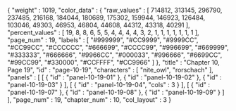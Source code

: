{
  "weight" : 1019,
  "color_data" : {
    "raw_values" : [
      714812,
      313145,
      296790,
      237485,
      216168,
      184044,
      180689,
      175302,
      159944,
      146923,
      126484,
      103046,
      49303,
      46953,
      46804,
      44608,
      44312,
      43318,
      40291
    ],
    "percent_values" : [
      19,
      8,
      8,
      6,
      5,
      5,
      4,
      4,
      4,
      4,
      3,
      2,
      1,
      1,
      1,
      1,
      1,
      1,
      1
    ],
    "page_num" : 19,
    "labels" : [
      "#999999",
      "#CC9999",
      "#9999CC",
      "#CC99CC",
      "#CCCCCC",
      "#666699",
      "#CCCC99",
      "#996699",
      "#669999",
      "#333333",
      "#666666",
      "#9966CC",
      "#000033",
      "#996666",
      "#6699CC",
      "#99CC99",
      "#330000",
      "#CCFFFF",
      "#CC9966"
    ]
  },
  "title" : "Chapter 10, Page 19",
  "id" : "page-10-19",
  "characters" : [
    "nite_owl",
    "rorschach"
  ],
  "panels" : [
    [
      {
        "id" : "panel-10-19-01"
      },
      {
        "id" : "panel-10-19-02"
      },
      {
        "id" : "panel-10-19-03"
      }
    ],
    [
      {
        "id" : "panel-10-19-04",
        "cols" : 3
      }
    ],
    [
      {
        "id" : "panel-10-19-07"
      },
      {
        "id" : "panel-10-19-08"
      },
      {
        "id" : "panel-10-19-09"
      }
    ]
  ],
  "page_num" : 19,
  "chapter_num" : 10,
  "col_layout" : 3
}
